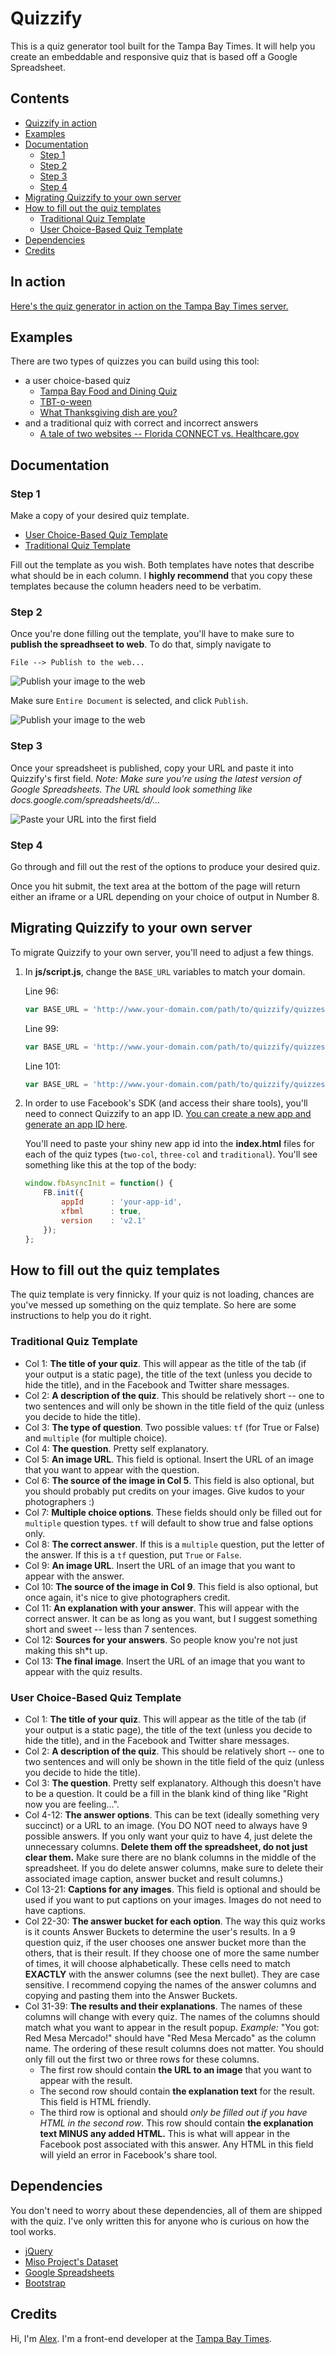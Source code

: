 # Quizzify

This is a quiz generator tool built for the Tampa Bay Times. It will help you create an embeddable and responsive quiz that is based off a Google Spreadsheet.

## Contents

- [Quizzify in action](#in-action)
- [Examples](#examples)
- [Documentation](#documentation)
    - [Step 1](#step-1)
    - [Step 2](#step-2)
    - [Step 3](#step-3)
    - [Step 4](#step-4)
- [Migrating Quizzify to your own server](#migrating-quizzify-to-your-own-server)
- [How to fill out the quiz templates](#how-to-fill-out-the-quiz-templates)
    - [Traditional Quiz Template](#traditional-quiz-template)
    - [User Choice-Based Quiz Template](#user-choice-based-quiz-template)
- [Dependencies](#dependencies)
- [Credits](#credits)

## In action

[Here's the quiz generator in action on the Tampa Bay Times server.](http://tbtim.es/quizgenerator)

## Examples

There are two types of quizzes you can build using this tool:

- a user choice-based quiz
    + [Tampa Bay Food and Dining Quiz](http://www.tampabay.com/features/food/general/tampa-bay-food-and-dining-quiz-where-should-i-eat-dinner-tonight/2214420)
    + [TBT-o-ween](http://www.tampabay.com/things-to-do/events/tbt-quiz-what-should-your-halloween-costume-be/2203472)
    + [What Thanksgiving dish are you?](http://www.tampabay.com/things-to-do/food/cooking/holiday-quiz-what-thanksgiving-dish-are-you/2207851)
- and a traditional quiz with correct and incorrect answers
    + [A tale of two websites -- Florida CONNECT vs. Healthcare.gov](http://www.tampabay.com/news/perspective/healthcaregov-meet-connect-your-evil-twin-website/2161586)

## Documentation

### Step 1

Make a copy of your desired quiz template.

- [User Choice-Based Quiz Template](https://docs.google.com/spreadsheets/d/1wAxAdxNIUCYNFlfeFwcRVy3iia4SzTCuVifrSuUX3Vo/edit?usp=sharing)
- [Traditional Quiz Template](https://docs.google.com/spreadsheets/d/1Z0eXp1NO2dp42Lb7IUizF7ptXFFnE53gyNyd39S3m8I/edit?usp=sharing)

Fill out the template as you wish. Both templates have notes that describe what should be in each column. I **highly recommend** that you copy these templates because the column headers need to be verbatim.

### Step 2

Once you're done filling out the template, you'll have to make sure to **publish the spreadhseet to web**. To do that, simply navigate to

    File --> Publish to the web...

![Publish your image to the web](images/ss-publish_to_web.png)

Make sure `Entire Document` is selected, and click `Publish`.

![Publish your image to the web](images/ss-publish_to_web2.png)

### Step 3

Once your spreadsheet is published, copy your URL and paste it into Quizzify's first field. *Note: Make sure you're using the latest version of Google Spreadsheets. The URL should look something like docs.google.com/spreadsheets/d/...*

![Paste your URL into the first field](images/ss-first_field.png)

### Step 4

Go through and fill out the rest of the options to produce your desired quiz.

Once you hit submit, the text area at the bottom of the page will return either an iframe or a URL depending on your choice of output in Number 8.

## Migrating Quizzify to your own server

To migrate Quizzify to your own server, you'll need to adjust a few things.

1. In **js/script.js**, change the `BASE_URL` variables to match your domain.

    Line 96:

    ```javascript
    var BASE_URL = 'http://www.your-domain.com/path/to/quizzify/quizzes/traditional/';
    ```

    Line 99:

    ```javascript
    var BASE_URL = 'http://www.your-domain.com/path/to/quizzify/quizzes/two-col/';
    ```

    Line 101:

    ```javascript
    var BASE_URL = 'http://www.your-domain.com/path/to/quizzify/quizzes/three-col/';
    ```

2. In order to use Facebook's SDK (and access their share tools), you'll need to connect Quizzify to an app ID. [You can create a new app and generate an app ID here](https://developers.facebook.com/apps).

    You'll need to paste your shiny new app id into the **index.html** files for each of the quiz types (`two-col`, `three-col` and `traditional`). You'll see something like this at the top of the body:

    ```javascript
    window.fbAsyncInit = function() {
        FB.init({
            appId      : 'your-app-id',
            xfbml      : true,
            version    : 'v2.1'
        });
    };
    ```

## How to fill out the quiz templates

The quiz template is very finnicky. If your quiz is not loading, chances are you've messed up something on the quiz template. So here are some instructions to help you do it right.

### Traditional Quiz Template

- Col 1: **The title of your quiz**. This will appear as the title of the tab (if your output is a static page), the title of the text (unless you decide to hide the title), and in the Facebook and Twitter share messages.
- Col 2: **A description of the quiz**. This should be relatively short -- one to two sentences and will only be shown in the title field of the quiz (unless you decide to hide the title).
- Col 3: **The type of question**. Two possible values: `tf` (for True or False) and `multiple` (for multiple choice).
- Col 4: **The question**. Pretty self explanatory.
- Col 5: **An image URL**. This field is optional. Insert the URL of an image that you want to appear with the question.
- Col 6: **The source of the image in Col 5**. This field is also optional, but you should probably put credits on your images. Give kudos to your photographers :)
- Col 7: **Multiple choice options**. These fields should only be filled out for `multiple` question types. `tf` will default to show true and false options only.
- Col 8: **The correct answer**. If this is a `multiple` question, put the letter of the answer. If this is a `tf` question, put `True` or `False`.
- Col 9: **An image URL**. Insert the URL of an image that you want to appear with the answer.
- Col 10: **The source of the image in Col 9**. This field is also optional, but once again, it's nice to give photographers credit.
- Col 11: **An explanation with your answer**. This will appear with the correct answer. It can be as long as you want, but I suggest something short and sweet -- less than 7 sentences.
- Col 12: **Sources for your answers**. So people know you're not just making this sh*t up.
- Col 13: **The final image**. Insert the URL of an image that you want to appear with the quiz results.

### User Choice-Based Quiz Template

- Col 1: **The title of your quiz**. This will appear as the title of the tab (if your output is a static page), the title of the text (unless you decide to hide the title), and in the Facebook and Twitter share messages.
- Col 2: **A description of the quiz**. This should be relatively short -- one to two sentences and will only be shown in the title field of the quiz (unless you decide to hide the title).
- Col 3: **The question**. Pretty self explanatory. Although this doesn't have to be a question. It could be a fill in the blank kind of thing like "Right now you are feeling...".
- Col 4-12: **The answer options**. This can be text (ideally something very succinct) or a URL to an image. (You DO NOT need to always have 9 possible answers. If you only want your quiz to have 4, just delete the unnecessary columns. **Delete them off the spreadsheet, do not just clear them.** Make sure there are no blank columns in the middle of the spreadsheet. If you do delete answer columns, make sure to delete their associated image caption, answer bucket and result columns.)
- Col 13-21: **Captions for any images**. This field is optional and should be used if you want to put captions on your images. Images do not need to have captions.
- Col 22-30: **The answer bucket for each option**. The way this quiz works is it counts Answer Buckets to determine the user's results. In a 9 question quiz, if the user chooses one answer bucket more than the others, that is their result. If they choose one of more the same number of times, it will choose alphabetically. These cells need to match **EXACTLY** with the answer columns (see the next bullet). They are case sensitive. I recommend copying the names of the answer columns and copying and pasting them into the Answer Buckets.
- Col 31-39: **The results and their explanations**. The names of these columns will change with every quiz. The names of the columns should match what you want to appear in the result popup. *Example:* "You got: Red Mesa Mercado!" should have "Red Mesa Mercado" as the column name. The ordering of these result columns does not matter. You should only fill out the first two or three rows for these columns.
    + The first row should contain **the URL to an image** that you want to appear with the result.
    + The second row should contain **the explanation text** for the result. This field is HTML friendly.
    + The third row is optional and should *only be filled out if you have HTML in the second row*. This row should contain **the explanation text MINUS any added HTML.** This is what will appear in the Facebook post associated with this answer. Any HTML in this field will yield an error in Facebook's share tool.

## Dependencies

You don't need to worry about these dependencies, all of them are shipped with the quiz. I've only written this for anyone who is curious on how the tool works.

- [jQuery](http://jquery.com/)
- [Miso Project's Dataset](http://misoproject.com/dataset/)
- [Google Spreadsheets](http://docs.google.com/spreadsheets/)
- [Bootstrap](http://getbootstrap.com/)

## Credits

Hi, I'm [Alex](http://www.alexisnsanchez.com). I'm a front-end developer at the [Tampa Bay Times](http://www.tampabay.com).
